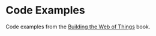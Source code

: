 # Code Examples
Code examples from the [Building the Web of Things](http://manning.com/guinard/?a_aid=wot&a_bid=16f48f14) book.
